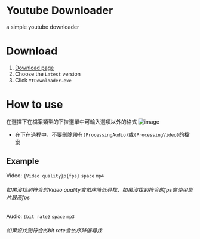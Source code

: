 # Youtube Downloader
a simple youtube downloader

# Download
1. [Download page](https://github.com/ck4vm06/YtDownloader/releases)
2. Choose the `Latest` version
3. Click `YtDownloader.exe`

# How to use
在選擇下在檔案類型的下拉選單中可輸入選項以外的格式
![image](https://github.com/user-attachments/assets/681bcf15-3dbb-460c-91d0-ab5b3aec88fa)
* 在下在過程中，不要刪除帶有`(ProcessingAudio)`或`(ProcessingVideo)`的檔案
## Example
Video: `{Video quality}p{fps}` `space` `mp4`
###### 如果沒找到符合的Video quality會依序降低尋找，如果沒找到符合的fps會使用影片最高fps
Audio: `{bit rate}` `space` `mp3`
###### 如果沒找到符合的bit rate會依序降低尋找
